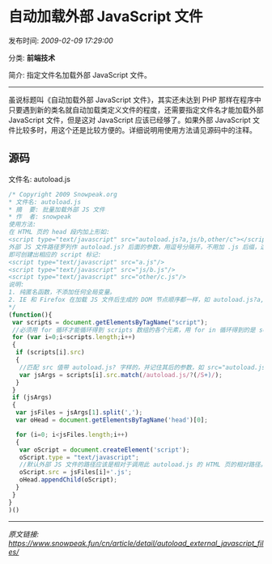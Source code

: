 # 自动加载外部 JavaScript 文件

发布时间: *2009-02-09 17:29:00*

分类: __前端技术__

简介: 指定文件名加载外部 JavaScript 文件。

---------

虽说标题叫《自动加载外部 JavaScript 文件》，其实还未达到 PHP 那样在程序中只要遇到新的类名就自动加载类定义文件的程度，还需要指定文件名才能加载外部 JavaScript 文件，但是这对 JavaScript 应该已经够了。如果外部 JavaScript 文件比较多时，用这个还是比较方便的。详细说明用使用方法请见源码中的注释。

## 源码

文件名: autoload.js

```javascript
/* Copyright 2009 Snowpeak.org
* 文件名: autoload.js
* 摘  要: 批量加载外部 JS 文件
* 作  者: snowpeak
使用方法:
在 HTML 页的 head 段内加上形如:
<script type="text/javascript" src="autoload.js?a,js/b,other/c"></script>
外部 JS 文件路径罗列作 autoload.js? 后面的参数，用逗号分隔开，不用加 .js 后缀，这些路径应该是相对于引用它们的 HTML 页的，而非 autoload.js 这个文件。
即可创建出相应的 script 标记:
<script type="text/javascript" src="a.js"/>
<script type="text/javascript" src="js/b.js"/>
<script type="text/javascript" src="other/c.js"/>
说明:
1. 纯匿名函数，不添加任何全局变量。
2. IE 和 Firefox 在加载 JS 文件后生成的 DOM 节点顺序都一样，如 autoload.js?a,b,c 生成的3个 script 标记顺序也是 a、b、c，但是相同它们执行的顺序却不同，IE 是顺序执行的，而 Firefox 是倒序执行，即 c、b、a 的顺序。
*/
(function(){
 var scripts = document.getElementsByTagName("script");
 //必须用 for 循环才能循环得到 scripts 数组的各个元素，用 for in 循环得到的是 scripts 数组自身的属性。
 for (var i=0;i<scripts.length;i++)
 {
  if (scripts[i].src)
  {
   //匹配 src 值带 autoload.js? 字样的，并记住其后的参数，如 src="autoload.js?a,ch04get" 中的 a,ch04get
   var jsArgs = scripts[i].src.match(/autoload.js/?(/S+)/);
  }
 }
 if (jsArgs)
 {
  var jsFiles = jsArgs[1].split(',');
  var oHead = document.getElementsByTagName('head')[0];

  for (i=0; i<jsFiles.length;i++)
  {
   var oScript = document.createElement('script');
   oScript.type = "text/javascript";
   //默认外部 JS 文件的路径应该是相对于调用此 autoload.js 的 HTML 页的相对路径。再给文件名加上 .js 的后缀。
   oScript.src = jsFiles[i]+'.js';
   oHead.appendChild(oScript);
  }
 }
}
)()
```

---
*原文链接: https://www.snowpeak.fun/cn/article/detail/autoload_external_javascript_files/*
